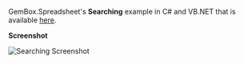 GemBox.Spreadsheet's **Searching** example in C# and VB.NET that is available [here](https://www.gemboxsoftware.com/spreadsheet/examples/excel-search/109).

**Screenshot**

![Searching Screenshot](https://www.gemboxsoftware.com/Spreadsheet/Examples/Content/AdvancedFeatures/Searching/Searching.png)